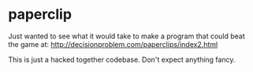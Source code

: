 # paperclip

Just wanted to see what it would take to make a program that could beat the game at:
http://decisionproblem.com/paperclips/index2.html

This is just a hacked together codebase. Don't expect anything fancy.